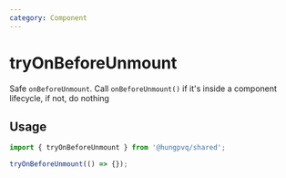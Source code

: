 ```yaml
---
category: Component
---
```


# tryOnBeforeUnmount

<FunctionInfo fn="tryOnBeforeUnmount" />

Safe `onBeforeUnmount`. Call `onBeforeUnmount()` if it's inside a component lifecycle, if not, do nothing

## Usage

```js
import { tryOnBeforeUnmount } from '@hungpvq/shared';

tryOnBeforeUnmount(() => {});
```
